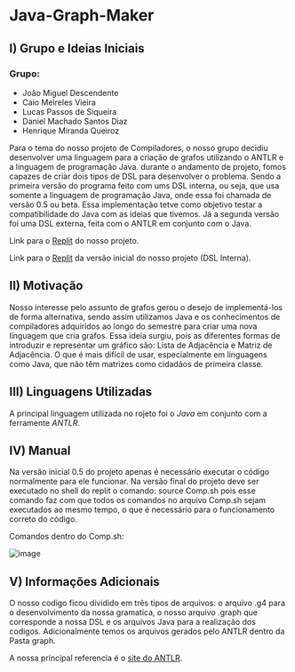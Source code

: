 # Java-Graph-Maker

## I) Grupo e Ideias Iniciais

### Grupo:
* João Miguel Descendente
* Caio Meireles Vieira
* Lucas Passos de Siqueira
* Daniel Machado Santos Diaz 
* Henrique Miranda Queiroz

Para o tema do nosso projeto de Compiladores, o nosso grupo decidiu desenvolver uma linguagem para a criação de grafos utilizando o ANTLR e a linguagem de programação Java. durante o andamento de projeto, fomos capazes de criar dois tipos de DSL para desenvolver o problema. Sendo a primeira versão do programa feito com ums DSL interna, ou seja, que usa somente a linguagem de programação Java, onde essa foi chamada de versão 0.5 ou beta. Essa implementação tetve como objetivo testar a compatibilidade do Java com as ideias que tivemos. Já a segunda versão foi uma DSL externa, feita com o ANTLR em conjunto com o Java. 

Link para o [Replit](https://replit.com/@CaioVieira2/Projeto-ANTLR-Grafo) do nosso projeto.

Link para o [Replit](https://replit.com/@CaioVieira2/Projeto-de-DSL-Interno) da versão inicial do nosso projeto (DSL Interna).

## II) Motivação

Nosso interesse pelo assunto de grafos gerou o desejo de implementá-los de forma alternativa, sendo assim utilizamos Java e os conhecimentos de compiladores adquiridos ao longo do semestre para criar uma nova linguagem que cria grafos. Essa ideia surgiu, pois as diferentes formas de introduzir e representar um gráfico são: Lista de Adjacência e Matriz de Adjacência. O que é mais difícil de usar, especialmente em linguagens como Java, que não têm matrizes como cidadãos de primeira classe.

## III) Linguagens Utilizadas

A principal linguagem utilizada no rojeto foi o *Java* em conjunto com a ferramente *ANTLR*. 

## IV) Manual

Na versão inicial 0.5 do projeto apenas é necessário executar o código normalmente para ele funcionar. Na versão final do projeto deve ser executado no shell do replit o comando: source Comp.sh pois esse comando faz com que todos os comandos no arquivo Comp.sh sejam executados ao mesmo tempo, o que é necessário para o funcionamento correto do código.

Comandos dentro do Comp.sh:

![image](https://user-images.githubusercontent.com/33666609/148286044-f88d2e29-4cbe-4921-adf7-162aab933393.png)


## V) Informações Adicionais

O nosso codigo ficou dividido em três tipos de arquivos: o arquivo .g4 para o desenvolvimento da nossa gramatica, o nosso arquivo .graph que corresponde a nossa DSL e os arquivos Java para a realização dos codigos. Adicionalmente temos os arquivos gerados pelo ANTLR dentro da Pasta graph.

A nossa principal referencia é o [site do ANTLR](https://www.antlr.org/).

